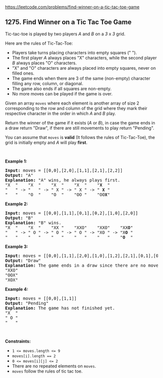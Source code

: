 https://leetcode.com/problems/find-winner-on-a-tic-tac-toe-game

## 1275. Find Winner on a Tic Tac Toe Game

<div><p>Tic-tac-toe is played by two players <em>A</em> and <em>B</em> on a <i>3</i> x <i>3</i> grid.</p>
<p>Here are the rules of Tic-Tac-Toe:</p>
<ul>
<li>Players take turns placing characters into empty squares (" ").</li>
<li>The first player <em>A</em> always places "X" characters, while the second player <em>B</em> always places "O" characters.</li>
<li>"X" and "O" characters are always placed into empty squares, never on filled ones.</li>
<li>The game ends when there are 3 of the same (non-empty) character filling any row, column, or diagonal.</li>
<li>The game also ends if all squares are non-empty.</li>
<li>No more moves can be played if the game is over.</li>
</ul>
<p>Given an array <code>moves</code> where each element is another array of size 2 corresponding to the row and column of the grid where they mark their respective character in the order in which <em>A</em> and <em>B</em> play.</p>
<p>Return the winner of the game if it exists (<em>A</em> or <em>B</em>), in case the game ends in a draw return "Draw", if there are still movements to play return "Pending".</p>
<p>You can assume that <code>moves</code> is <strong>valid</strong> (It follows the rules of Tic-Tac-Toe), the grid is initially empty and <em>A</em> will play <strong>first</strong>.</p>
<p> </p>
<p><strong>Example 1:</strong></p>
<pre><strong>Input:</strong> moves = [[0,0],[2,0],[1,1],[2,1],[2,2]]
<strong>Output:</strong> "A"
<strong>Explanation:</strong> "A" wins, he always plays first.
"X  "    "X  "    "X  "    "X  "    "<strong>X</strong>  "
"   " -&gt; "   " -&gt; " X " -&gt; " X " -&gt; " <strong>X</strong> "
"   "    "O  "    "O  "    "OO "    "OO<strong>X</strong>"
</pre>
<p><strong>Example 2:</strong></p>
<pre><strong>Input:</strong> moves = [[0,0],[1,1],[0,1],[0,2],[1,0],[2,0]]
<strong>Output:</strong> "B"
<strong>Explanation:</strong> "B" wins.
"X  "    "X  "    "XX "    "XXO"    "XXO"    "XX<strong>O</strong>"
"   " -&gt; " O " -&gt; " O " -&gt; " O " -&gt; "XO " -&gt; "X<strong>O</strong> " 
"   "    "   "    "   "    "   "    "   "    "<strong>O</strong>  "
</pre>
<p><strong>Example 3:</strong></p>
<pre><strong>Input:</strong> moves = [[0,0],[1,1],[2,0],[1,0],[1,2],[2,1],[0,1],[0,2],[2,2]]
<strong>Output:</strong> "Draw"
<strong>Explanation:</strong> The game ends in a draw since there are no moves to make.
"XXO"
"OOX"
"XOX"
</pre>
<p><strong>Example 4:</strong></p>
<pre><strong>Input:</strong> moves = [[0,0],[1,1]]
<strong>Output:</strong> "Pending"
<strong>Explanation:</strong> The game has not finished yet.
"X  "
" O "
"   "
</pre>
<p> </p>
<p><strong>Constraints:</strong></p>
<ul>
<li><code>1 &lt;= moves.length &lt;= 9</code></li>
<li><code>moves[i].length == 2</code></li>
<li><code>0 &lt;= moves[i][j] &lt;= 2</code></li>
<li>There are no repeated elements on <code>moves</code>.</li>
<li><code>moves</code> follow the rules of tic tac toe.</li>
</ul></div>
